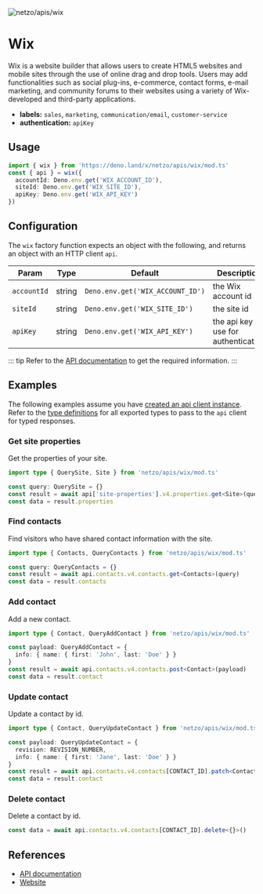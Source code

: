 <img src="https://raw.githubusercontent.com/netzo/netzo/main/assets/apis/wix.svg" alt="netzo/apis/wix" class="mb-5 w-75px">

# Wix

Wix is a website builder that allows users to create HTML5 websites and mobile sites through the use of online drag and drop tools. Users may add functionalities such as social plug-ins, e-commerce, contact forms, e-mail marketing, and community forums to their websites using a variety of Wix-developed and third-party applications.

- **labels:** `sales`, `marketing`, `communication/email`, `customer-service`
- **authentication:** `apiKey`

## Usage

```ts
import { wix } from 'https://deno.land/x/netzo/apis/wix/mod.ts'
const { api } = wix({
  accountId: Deno.env.get('WIX_ACCOUNT_ID'),
  siteId: Deno.env.get('WIX_SITE_ID'),
  apiKey: Deno.env.get('WIX_API_KEY')
})
```

## Configuration

The `wix` factory function expects an object with the following, and returns an object with an HTTP client `api`.

| Param       | Type   | Default                          | Description                           |
|-------------|--------|----------------------------------|---------------------------------------|
| `accountId` | string | `Deno.env.get('WIX_ACCOUNT_ID')` | the Wix account id                    |
| `siteId`    | string | `Deno.env.get('WIX_SITE_ID')`    | the site id                           |
| `apiKey`    | string | `Deno.env.get('WIX_API_KEY')`    | the api key to use for authentication |

::: tip Refer to the [API documentation](https://dev.wix.com/docs/rest/articles/getting-started/overview) to get the required information.
:::

## Examples

The following examples assume you have [created an api client instance](#usage). Refer to the [type definitions](https://deno.land/x/netzo/apis/wix/types.ts) for all exported types to pass to the `api` client for typed responses.

### Get site properties

Get the properties of your site.

```ts
import type { QuerySite, Site } from 'netzo/apis/wix/mod.ts'

const query: QuerySite = {}
const result = await api['site-properties'].v4.properties.get<Site>(query)
const data = result.properties
```

### Find contacts

Find visitors who have shared contact information with the site.

```ts
import type { Contacts, QueryContacts } from 'netzo/apis/wix/mod.ts'

const query: QueryContacts = {}
const result = await api.contacts.v4.contacts.get<Contacts>(query)
const data = result.contacts
```

### Add contact

Add a new contact.

```ts
import type { Contact, QueryAddContact } from 'netzo/apis/wix/mod.ts'

const payload: QueryAddContact = {
  info: { name: { first: 'John', last: 'Doe' } }
}
const result = await api.contacts.v4.contacts.post<Contact>(payload)
const data = result.contact
```

### Update contact

Update a contact by id.

```ts
import type { Contact, QueryUpdateContact } from 'netzo/apis/wix/mod.ts'

const payload: QueryUpdateContact = {
  revision: REVISION_NUMBER,
  info: { name: { first: 'Jane', last: 'Doe' } }
}
const result = await api.contacts.v4.contacts[CONTACT_ID].patch<Contact>(payload)
const data = result.contact
```

### Delete contact

Delete a contact by id.

```ts
const data = await api.contacts.v4.contacts[CONTACT_ID].delete<{}>()
```

## References

- [API documentation](https://dev.wix.com/api/rest/getting-started/overview)
- [Website](https://www.wix.com/)
